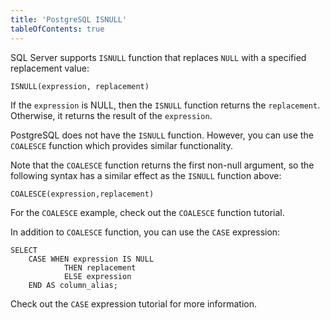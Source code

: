 ```yaml
---
title: 'PostgreSQL ISNULL'
tableOfContents: true
---
```



SQL Server supports `ISNULL` function that replaces `NULL` with a specified replacement value:





```
ISNULL(expression, replacement)
```





If the `expression` is NULL, then the `ISNULL` function returns the `replacement`. Otherwise, it returns the result of the `expression`.





PostgreSQL does not have the `ISNULL` function. However, you can use the `COALESCE` function which provides similar functionality.





Note that the `COALESCE` function returns the first non-null argument, so the following syntax has a similar effect as the `ISNULL` function above:





```
COALESCE(expression,replacement)
```





For the `COALESCE` example, check out the `COALESCE` function tutorial.





In addition to `COALESCE` function, you can use the `CASE` expression:





```
SELECT
    CASE WHEN expression IS NULL
            THEN replacement
            ELSE expression
    END AS column_alias;
```





Check out the `CASE` expression tutorial for more information.


